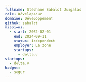 ```yaml
---
fullname: Stéphane Sabalot Jungalas
role: Développeur
domaine: Développement
github: sabalot
missions:
  - start: 2022-02-01
    end: 2024-09-11
    status: independent
    employer: La zone
    startups:
      - delta.v
startups:
  - delta.v
badges:
  - segur
---
```

